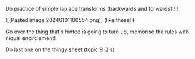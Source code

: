 
Do practice of simple laplace transforms (backwards and forwards)!!!!

![[Pasted image 20240101100554.png]]
(like these!!)


Go over the thing that's hinted is going to turn up, memorise the rules with niqual encirclement!

Do last one on the thingy sheet (topic 9 Q's)